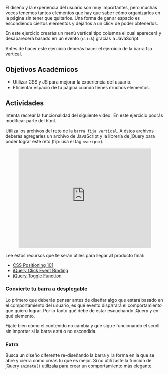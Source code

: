 El diseño y la experiencia del usuario son muy importantes, pero muchas veces tenemos tantos elementos que hay que saber cómo organizarlos en la página sin tener que quitarlos. Una forma de ganar espacio es escondiendo ciertos elementos y dejarlos a un click de poder obtenerlos.

En este ejercicio crearás un menú vertical tipo columna el cual aparecerá y desaparecerá basado en un evento (`click`) gracias a JavaScript.

Antes de hacer este ejercicio deberás hacer el ejercicio de la barra fija vertical.

## Objetivos Académicos

- Utilizar CSS y JS para mejorar la experiencia del usuario.
- Eficientar espacio de tu página cuando tienes muchos elementos.

## Actividades

Intenta recrear la funcionalidad del siguiente video. En este ejercicio podrás modificar parte del html.

Utiliza los archivos del reto de la `barra fija vertical`. A éstos archivos deberás agregarles un archivo de JavaScript y la librería de jQuery para poder lograr este reto (tip: usa el tag `<script>`).

<center>
    <iframe width="420" height="315" src="https://www.youtube.com/embed/k0w4dMjOnmI" frameborder="0" allowfullscreen></iframe>
</center>

Lee éstos recursos que te serán útiles para llegar al producto final:

- [CSS Positioning 101](http://alistapart.com/article/css-positioning-101)
- [jQuery Click Event Binding](http://api.jquery.com/click/)
- [jQuery Toggle Function](http://api.jquery.com/toggle/)

### Convierte tu barra a desplegable

Lo primero que deberás pensar antes de diseñar algo que estará basado en el comportamiento del usuario, es qué evento disparará el comportamiento que quiero lograr. Por lo tanto qué debe de estar escuchando jQuery y en qué elemento.

Fíjate bien cómo el contenido no cambia y que sigue funcionando el scroll sin importar si la barra está o no escondida.

### Extra

Busca un diseño diferente re-diseñando la barra y la forma en la que se abre y cierra como creas tu que es mejor. Si no utilizaste la función de jQuery `animate()` utilízala para crear un comportamiento más elegante.
